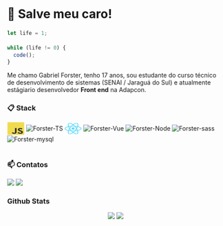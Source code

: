 # 👋 Salve meu caro!

```js
let life = 1;

while (life != 0) {
  code();
}
```


Me chamo Gabriel Forster, tenho 17 anos, sou estudante do curso técnico de desenvolvimento de sistemas (SENAI / Jaraguá do Sul) e atualmente estágiario desenvolvedor **Front end** na Adapcon.

### 📋 Stack

<div styles="display: inline-block;">
<img align="center" alt="Forster-Js" height="30" width="40" src="https://raw.githubusercontent.com/devicons/devicon/master/icons/javascript/javascript-original.svg">
<img align="center" alt="Forster-TS" height="30" width="40" src="https://cdn.jsdelivr.net/gh/devicons/devicon/icons/typescript/typescript-original.svg" />
<img align="center" alt="Forster-React" height="30" width="40" src="https://raw.githubusercontent.com/devicons/devicon/master/icons/react/react-original.svg">
<img align="center" alt="Forster-Vue" height="30" width="40" src="https://cdn.jsdelivr.net/gh/devicons/devicon/icons/vuejs/vuejs-original.svg" />
<img align="center" alt="Forster-Node" height="30" width="40" src="https://cdn.jsdelivr.net/gh/devicons/devicon/icons/nodejs/nodejs-original.svg" />
<img align="center" alt="Forster-sass" height="30" width="40" src="https://cdn.jsdelivr.net/gh/devicons/devicon/icons/sass/sass-original.svg" />
<img align="center" alt="Forster-mysql" height="30" width="40" src="https://cdn.jsdelivr.net/gh/devicons/devicon/icons/mysql/mysql-original.svg" />
          
</div>

<br>

### 📫 Contatos

<a href="https://instagram.com/gabrielforster_" target="_blank"><img src="https://img.shields.io/badge/-Instagram-%23E4405F?style=for-the-badge&logo=instagram&logoColor=white" target="_blank"></a>
<a href="mailto:contatogabrielrochaf@gmail.com" target="_blank"><img src="https://img.shields.io/badge/-Gmail-%23222?style=for-the-badge&logo=gmail&logoColor=white" target="_blank"></a>

### Github Stats
<div align="center">
  <img height="180em" src="https://github-readme-stats.vercel.app/api?username=gabrielforster&show_icons=true&include_all_commits=true&count_private=true" />
  <img height="180em" src="https://github-readme-stats.vercel.app/api/top-langs/?username=gabrielforster&layout=compact&langs_count=10&count_private=true" />
</div>